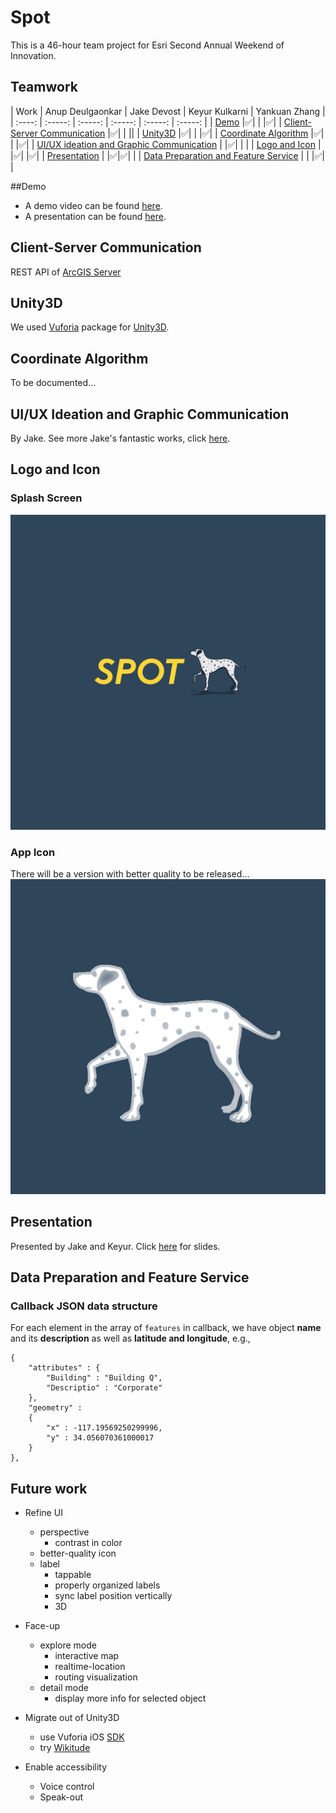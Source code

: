 # Spot

This is a 46-hour team project for Esri Second Annual Weekend of Innovation. 

## Teamwork 
| Work | Anup Deulgaonkar | Jake Devost | Keyur Kulkarni | Yankuan Zhang |
| :----: | :-----: | :-----: | :-----: | :-----: | :-----: |
| [Demo](#demo) |✅| | |✅|
| [Client-Server Communication](#client-server-communication) |✅| | ||
| [Unity3D](#unity3d) |✅| | |✅|
| [Coordinate Algorithm](#coordinate-algorithm) |✅| | |✅|
| [UI/UX ideation and Graphic Communication](#ui/ux-ideation-and-graphic-communication) | |✅| | |
| [Logo and Icon](#logo-and-icon) | |✅| |✅|
| [Presentation](#presentation) | |✅|✅| |
| [Data Preparation and Feature Service](#data-preparation-and-feature-service) | | |✅| |

##Demo
- A demo video can be found [here](https://youtu.be/jD6eDb-i6jM).
- A presentation can be found [here](https://youtu.be/M4NN-aa8t5E).

## Client-Server Communication
REST API of [ArcGIS Server](https://services6.arcgis.com/j576TQTjtSTh0SdN/ArcGIS/rest/services/HackESRI/FeatureServer/0)

## Unity3D
We used [Vuforia](https://developer.vuforia.com/) package for [Unity3D](https://unity3d.com/).

## Coordinate Algorithm 

To be documented...

## UI/UX Ideation and Graphic Communication
By Jake. See more Jake's fantastic works, click [here](https://issuu.com/robertdevost/).

## Logo and Icon
### Splash Screen
![](splash.png)

### App Icon 
There will be a version with better quality to be released...
![](icon.jpg)

## Presentation 
Presented by Jake and Keyur. Click [here](Spot_presentation_slides.pdf) for slides.

## Data Preparation and Feature Service
### Callback JSON data structure
For each element in the array of `features` in callback, we have object **name** and its **description** as well as **latitude and longitude**, e.g.,
	
	{
		"attributes" : {
			"Building" : "Building Q", 
			"Descriptio" : "Corporate"
		}, 
		"geometry" : 
		{
			"x" : -117.19569250299996, 
			"y" : 34.056070361000017
		}
	},

## Future work
- Refine UI
	- perspective
		- contrast in color 	 
	- better-quality icon
	- label
		- tappable
		- properly organized labels
		- sync label position vertically
		- 3D

- Face-up
	- explore mode
		- interactive map
		- realtime-location
		- routing visualization 
	- detail mode
		- display more info for selected object

- Migrate out of Unity3D
	- use Vuforia iOS [SDK](https://developer.vuforia.com/downloads/sdk)
	- try [Wikitude](http://www.wikitude.com/)

- Enable accessibility
	- Voice control
	- Speak-out
